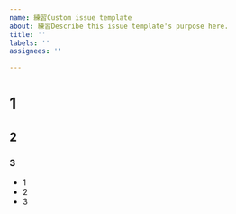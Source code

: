```yaml
---
name: 練習Custom issue template
about: 練習Describe this issue template's purpose here.
title: ''
labels: ''
assignees: ''

---
```


# 1

## 2

### 3

- 1
- 2
- 3
